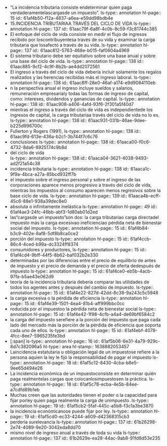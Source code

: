 - “La  incidencia  tributaria  consiste  endeterminar quien paga verdaderamentelascargasde un impuesto”. 
  ls-type:: annotation
  hl-page:: 15
  id:: 61af4b50-f12a-4837-a6ea-e59dd98bdb4e
- 15.INCIDENCIA TRIBUTARIAA TRAVÉS DEL CICLO DE VIDA
  ls-type:: annotation
  hl-page:: 137
  id:: 61aac79f-6a8f-4c0b-8c59-f3c81744c385
- El enfoque  del  ciclo de  vida  consiste  en  medir el  flujo de  ingresos recibido por loscontribuyentesa  través  de  su  vida  y  examinar  la  carga  tributaria  que  losafectó  a través de su vida.
  ls-type:: annotation
  hl-page:: 137
  id:: 61aac812-5763-468e-b015-faf0604a4969
- El  sistema  tributario  debe  ser  equitativo  sobre  una base  anual  y  sobre  una base del ciclo de vida. 
  ls-type:: annotation
  hl-page:: 138
  id:: 61aac885-9cf2-4c9f-8b2b-ae4dd2072561
- El  ingreso  a  través  del  ciclo  de  vida  debería  incluir solamente  los  regalos  realizados  y  las  herencias  recibidas  más  el  ingreso  laboral. 
  ls-type:: annotation
  hl-page:: 138
  id:: 61aac8ff-28e0-46af-a174-e9d9084110eb
- n  la perspectiva  anual  el  ingreso incluye  sueldos  y  salarios, remuneración empresarialy todas  las  formas  de  ingreso  de  capital, como:  intereses,  dividendos  y  ganancias  de capital. 
  ls-type:: annotation
  hl-page:: 138
  id:: 61aac908-a406-4afd-93f6-2f301a5f40d7
- mientras el ingreso a través del ciclo de vida es independientede los ingresos de capital, la carga tributariaa través del  ciclo de  vida  no lo es. 
  ls-type:: annotation
  hl-page:: 138
  id:: 61aac931-031b-46ae-9dee-b225d996700c
- Fullerton y Rogers (1991),
  ls-type:: annotation
  hl-page:: 138
  id:: 61aac9fd-613e-436a-b2c1-3b744f7c6c76
- conclusiones
  ls-type:: annotation
  hl-page:: 138
  id:: 61aaca00-f0c6-4732-8da6-8925174c9b8d
- del ciclo de  vida  
  ls-type:: annotation
  hl-page:: 138
  id:: 61aaca04-3621-4038-9493-ad2f21a54c38
- incidencia tributaria
  ls-type:: annotation
  hl-page:: 138
  id:: 61aaca1c-9f9a-4bca-a27a-85bcd932ff7b
- el impuesto sobre el ingreso personal  y sobre  el  ingreso de  las corporaciones aparece  menos progresivo a  través del  ciclo  de  vida,  mientras  los  impuestos  al  consumo  aparecen  menos  regresivos sobre la base ciclo de vida.
  ls-type:: annotation
  hl-page:: 139
  id:: 61aaca4b-ecff-45c6-88e1-938a39dec8e0
- absoluta  o  infinitamente  inelástica
  ls-type:: annotation
  hl-page:: 49
  id:: 61af4ae3-24fc-46bb-abf3-1d80ab01d2ed
- las“cargasde  un  impuesto”son  dos:  la carga  tributariao carga directadel impuesto más la carga excesivao ineficienciao pérdida neta de bienestar social del impuesto. 
  ls-type:: annotation
  hl-page:: 15
  id:: 61af4b84-b3c9-402e-8af8-5df8b8ca0ce2
- porción  del  impuesto
  ls-type:: annotation
  hl-page:: 15
  id:: 61af4ccb-86c4-4ced-b99a-dc3324ff8374
- consumidores  y  productores, 
  ls-type:: annotation
  hl-page:: 15
  id:: 61af4cd4-9bff-44f5-8b62-baf032b2e330
- determinadas  por  las diferencias entre el precio de equilibrio de antes de impuesto y el precio de demanda y el precio de oferta dedespués de impuesto
  ls-type:: annotation
  hl-page:: 15
  id:: 61af4ce0-eb5b-4acb-97fa-b5ae43e062d9
- teoría de la incidencia tributaria debería comparar las utilidades de todos los agentes antes y  después  del  cambio  de  impuesto.
  ls-type:: annotation
  hl-page:: 15
  id:: 61af4e22-827d-42dd-8c38-9a243c5c5948
- la carga excesiva o la pérdida de eficiencia
  ls-type:: annotation
  hl-page:: 15
  id:: 61af4e39-1501-4ea4-81b4-aff999bbc0cc
- roducida por el impuestoo la pérdida neta de bienestar social
  ls-type:: annotation
  hl-page:: 15
  id:: 61af4e42-1f98-4cfb-a4a4-de69bf6584c2
- la  carga  del impuesto  serefiere  a la  porción  del  impuesto  que  paga  cada  lado  del mercado más la porción de la pérdida de eficiencia que soporta cada uno de ellos.
  ls-type:: annotation
  hl-page:: 15
  id:: 61af4ebf-4078-4fcc-8ee7-5965235fe3bd
- [:span]
  ls-type:: annotation
  hl-page:: 16
  id:: 61af5b06-6e31-4a79-929c-8d7c382096a5
  hl-type:: area
  hl-stamp:: 1638882053457
- Laincidencia estatutaria u obligación legal de un impuestose refiere a la persona aquien la ley le  fijó la responsabilidad de pagar el impuesto
  ls-type:: annotation
  hl-page:: 18
  id:: 61af5c12-8430-4cba-b8e5-9ee65d494e26
- La   incidencia económica   de   un   impuestoconsiste   en determinar   quién paga realmentelas  cargas  que  colocanlosimpuestosen  la  práctica.
  ls-type:: annotation
  hl-page:: 18
  id:: 61af5c78-ecba-4e5b-84ee-a7cdfd89b1eb
- Muchas creen que las autoridades tienen el poder o la capacidad para fijar porley quien paga realmente la carga  de unimpuesto. 
  ls-type:: annotation
  hl-page:: 19
  id:: 61af5cb2-5faf-445c-a5b8-f3c1a3be3870
- la  incidencia  económicanose puede fijar por ley.
  ls-type:: annotation
  hl-page:: 19
  id:: 61af5cd0-ec33-4244-a609-d42368315cb3
- perdería surelevancia
  ls-type:: annotation
  hl-page:: 137
  id:: 61b26298-2e74-4089-9e20-3042eda8dd70
- mismo nivel de ingreso anual a través de toda su vida
  ls-type:: annotation
  hl-page:: 137
  id:: 61b2629e-ea28-44ac-9ab8-91fd8d53e235